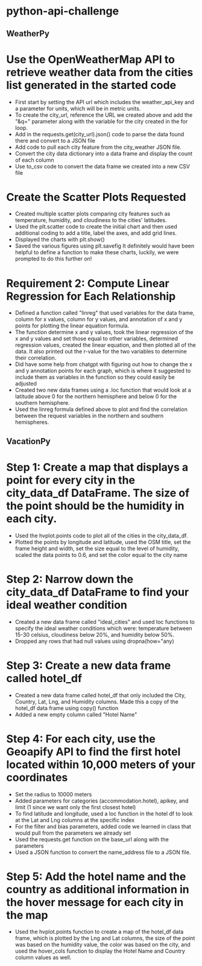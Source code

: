 # python-api-challenge
## WeatherPy
# Use the OpenWeatherMap API to retrieve weather data from the cities list generated in the started code
- First start by setting the API url which includes the weather_api_key and a parameter for units, which will be in metric units.
- To create the city_url, reference the URL we created above and add the "&q=" parameter along with the variable for the city created in the for loop.
- Add in the requests.get(city_url).json() code to parse the data found there and convert to a JSON file
- Add code to pull each city feature from the city_weather JSON file.
- Convert the city data dictionary into a data frame and display the count of each column
- Use to_csv code to convert the data frame we created into a new CSV file
# Create the Scatter Plots Requested
- Created multiple scatter plots comparing city features such as temperature, humidity, and cloudiness to the cities' latitudes.
- Used the plt.scatter code to create the initial chart and then used additional coding to add a title, label the axes, and add grid lines.
- Displayed the charts with plt.show()
- Saved the various figures using plt.savefig
It definitely would have been helpful to define a function to make these charts, luckily, we were prompted to do this further on!
# Requirement 2: Compute Linear Regression for Each Relationship
- Defined a function called "linreg" that used variables for the data frame, column for x values, column for y values, and annotation of x and y points for plotting the linear equation formula.
- The function determine x and y values, took the linear regression of the x and y values and set those equal to other variables, determined regression values, created the linear equation, and then plotted all of the data. It also printed out the r-value for the two variables to determine their correlation.
- Did have some help from chatgpt with figuring out how to change the x and y annotation points for each graph, which is where it suggested to include them as variables in the function so they could easily be adjusted
- Created two new data frames using a .loc function that would look at a latitude above 0 for the northern hemisphere and below 0 for the southern hemisphere.
- Used the linreg formula defined above to plot and find the correlation between the request variables in the northern and southern hemispheres.
## VacationPy
# Step 1: Create a map that displays a point for every city in the city_data_df DataFrame. The size of the point should be the humidity in each city.
- Used the hvplot.points code to plot all of the cities in the city_data_df. 
- Plotted the points by longitude and latitude, used the OSM title, set the frame height and width, set the size equal to the level of humidity, scaled the data points to 0.6, and set the color equal to the city name
# Step 2: Narrow down the city_data_df DataFrame to find your ideal weather condition
- Created a new data frame called "ideal_cities" and used loc functions to specify the ideal weather conditions which were: temperature between 15-30 celsius, cloudiness below 20%, and humidity below 50%.
- Dropped any rows that had null values using dropna(how="any)
# Step 3: Create a new data frame called hotel_df
- Created a new data frame called hotel_df that only included the City, Country, Lat, Lng, and Humidity columns. Made this a copy of the hotel_df data frame using copy() function
- Added a new empty column called "Hotel Name"
# Step 4: For each city, use the Geoapify API to find the first hotel located within 10,000 meters of your coordinates
- Set the radius to 10000 meters
- Added parameters for categories (accommodation.hotel), apikey, and limit (1 since we want only the first closest hotel)
- To find latitude and longitude, used a loc function in the hotel df to look at the Lat and Lng columns at the specific index
- For the filter and bias parameters, added code we learned in class that would pull from the parameters we already set
- Used the requests.get function on the base_url along with the parameters
- Used a JSON function to convert the name_address file to a JSON file.
# Step 5: Add the hotel name and the country as additional information in the hover message for each city in the map
- Used the hvplot.points function to create a map of the hotel_df data frame, which is plotted by the Lng and Lat columns, the size of the point was based on the humidity value, the color was based on the city, and used the hover_cols function to display the Hotel Name and Country column values as well.
